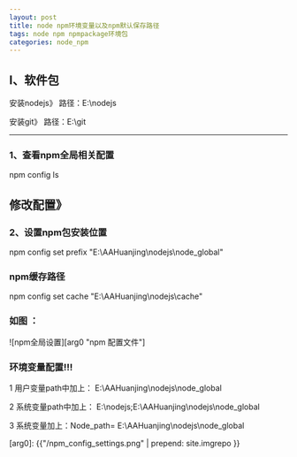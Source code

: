 ```yaml
---
layout: post
title: node npm环境变量以及npm默认保存路径
tags: node npm npmpackage环境包
categories: node_npm
---
```

## I、软件包
安装nodejs》
路径：E:\nodejs

安装git》
路径：E:\git

********
### 1、查看npm全局相关配置
npm config ls

## 修改配置》
### 2、设置npm包安装位置
npm config set prefix "E:\\AAHuanjing\\nodejs\\node_global"

### npm缓存路径
npm config set cache "E:\\AAHuanjing\\nodejs\\cache"

### 如图 ：
![npm全局设置][arg0 "npm 配置文件"]


### 环境变量配置!!!

1  用户变量path中加上： E:\AAHuanjing\nodejs\node_global

2  系统变量path中加上： E:\nodejs\;E:\AAHuanjing\nodejs\node_global

3  系统变量加上：Node_path= E:\AAHuanjing\nodejs\node_global



[arg0]: {{"/npm_config_settings.png" | prepend: site.imgrepo }}
